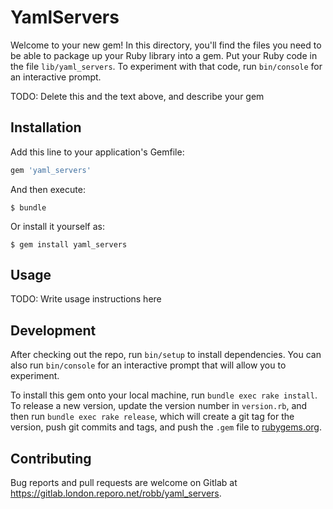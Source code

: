 # YamlServers

Welcome to your new gem! In this directory, you'll find the files you need to be able to package up your Ruby library into a gem. Put your Ruby code in the file `lib/yaml_servers`. To experiment with that code, run `bin/console` for an interactive prompt.

TODO: Delete this and the text above, and describe your gem

## Installation

Add this line to your application's Gemfile:

```ruby
gem 'yaml_servers'
```

And then execute:

    $ bundle

Or install it yourself as:

    $ gem install yaml_servers

## Usage

TODO: Write usage instructions here

## Development

After checking out the repo, run `bin/setup` to install dependencies. You can also run `bin/console` for an interactive prompt that will allow you to experiment.

To install this gem onto your local machine, run `bundle exec rake install`. To release a new version, update the version number in `version.rb`, and then run `bundle exec rake release`, which will create a git tag for the version, push git commits and tags, and push the `.gem` file to [rubygems.org](https://rubygems.org).

## Contributing

Bug reports and pull requests are welcome on Gitlab at https://gitlab.london.reporo.net/robb/yaml_servers.

